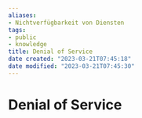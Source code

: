 ```yaml
---
aliases: 
- Nichtverfügbarkeit von Diensten
tags:  
- public
- knowledge
title: Denial of Service
date created: "2023-03-21T07:45:18"
date modified: "2023-03-21T07:45:30"
---
```


# Denial of Service
